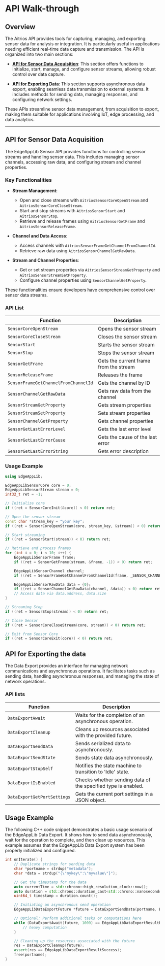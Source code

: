 # API Walk-through

## Overview
The Aitrios API provides tools for capturing, managing, and exporting sensor data for analysis or integration. It is particularly useful in applications needing efficient real-time data capture and transmission. The API is organized into two main sections:

- **[API for Sensor Data Acquisition](#api-for-sensor-data-aquisition)**: This section offers functions to initialize, start, manage, and configure sensor streams, allowing robust control over data capture.

- **[API for Exporting Data](#api-for-exporting-the-data)**: This section supports asynchronous data export, enabling seamless data transmission to external systems. It includes methods for sending data, managing responses, and configuring network settings.

These APIs streamline sensor data management, from acquisition to export, making them suitable for applications involving IoT, edge processing, and data analytics.

---

## API for Sensor Data Acquisition

The EdgeAppLib Sensor API provides functions for controlling sensor streams and handling sensor data. This includes managing sensor channels, accessing raw data, and configuring stream and channel properties.

### Key Functionalities
- **Stream Management**:
  - Open and close streams with `AitriosSensorCoreOpenStream` and `AitriosSensorCoreCloseStream`.
  - Start and stop streams with `AitriosSensorStart` and `AitriosSensorStop`.
  - Retrieve and release frames using `AitriosSensorGetFrame` and `AitriosSensorReleaseFrame`.

- **Channel and Data Access**:
  - Access channels with `AitriosSensorFrameGetChannelFromChannelId`.
  - Retrieve raw data using `AitriosSensorChannelGetRawData`.

- **Stream and Channel Properties**:
  - Get or set stream properties via `AitriosSensorStreamGetProperty` and `AitriosSensorStreamSetProperty`.
  - Configure channel properties using `SensorChannelGetProperty`.

These functionalities ensure developers have comprehensive control over sensor data streams.

### API List

| Function                               | Description                             |
| -------------------------------------- | --------------------------------------- |
| `SensorCoreOpenStream`          | Opens the sensor stream                 |
| `SensorCoreCloseStream`         | Closes the sensor stream                |
| `SensorStart`                   | Starts the sensor stream                |
| `SensorStop`                    | Stops the sensor stream                 |
| `SensorGetFrame`                | Gets the current frame from the stream  |
| `SensorReleaseFrame`            | Releases the frame                      |
| `SensorFrameGetChannelFromChannelId` | Gets the channel by ID             |
| `SensorChannelGetRawData`       | Gets raw data from the channel          |
| `SensorStreamGetProperty`       | Gets stream properties                  |
| `SensorStreamSetProperty`       | Sets stream properties                  |
| `SensorChannelGetProperty`      | Gets channel properties                 |
| `SensorGetLastErrorLevel`       | Gets the last error level               |
| `SensorGetLastErrorCause`       | Gets the cause of the last error        |
| `SensorGetLastErrorString`      | Gets error description                  |

### Usage Example

```cpp
using EdgeAppLib;

EdgeAppLibSensorCore core = 0;
EdgeAppLibSensorStream stream = 0;
int32_t ret = -1;

// Initialize core
if ((ret = SensorCoreInit(&core)) < 0) return ret;

// Open the sensor stream
const char *stream_key = "your key";
if ((ret = SensorCoreOpenStream(core, stream_key, &stream)) < 0) return ret;

// Start streaming
if ((ret = SensorStart(stream)) < 0) return ret;

// Retrieve and process frames
for (int i = 0; i < 10; i++) {
    EdgeAppLibSensorFrame frame;
    if ((ret = SensorGetFrame(stream, &frame, -1)) < 0) return ret;

    EdgeAppLibSensorChannel channel;
    if ((ret = SensorFrameGetChannelFromChannelId(frame, _SENSOR_CHANNEL_ID_INFERENCE_OUTPUT, &channel)) < 0) return ret;

    EdgeAppLibSensorRawData data = {0};
    if ((ret = SensorChannelGetRawData(channel, &data)) < 0) return ret;
    // Access data via data.address, data.size
}

// Streaming Stop
if ((ret = SensorStop(stream)) < 0) return ret;

// Close Sensor
if ((ret = SensorCoreCloseStream(core, stream)) < 0) return ret;

// Exit from Sensor Core
if ((ret = SensorCoreExit(core)) < 0) return ret;

```

## API for Exporting the data

The  Data Export provides an interface for managing network communications and asynchronous operations. It facilitates tasks such as sending data, handling asynchronous responses, and managing the state of network operations.

### API lists

| Function                              | Description                                                   |
| -------------------------------------- | ------------------------------------------------------------- |
| `DataExportAwait`               | Waits for the completion of an asynchronous operation.         |
| `DataExportCleanup`             | Cleans up resources associated with the provided future.       |
| `DataExportSendData`            | Sends serialized data to  asynchronously.              |
| `DataExportSendState`           | Sends state data asynchronously.                              |
| `DataExportStopSelf`            | Notifies the state machine to transition to 'Idle' state.      |
| `DataExportIsEnabled`           | Checks whether sending data of the specified type is enabled.  |
| `DataExportGetPortSettings`     | Gets the current port settings in a JSON object.               |



## Usage Example

The following C++ code snippet demonstrates a basic usage scenario of the EdgeAppLib Data Export. It shows how to send data asynchronously, wait for the operation to complete, and then clean up resources. This example assumes that the EdgeAppLib Data Export system has been properly initialized and configured.


```cpp
int onIterate() {
    // Duplicate strings for sending data
    char *portname = strdup("metadata");
    char *data = strdup("{\"mykey\":\"myvalue\"}");

    // Get the timestamp for the data
    auto currentTime = std::chrono::high_resolution_clock::now();
    auto duration = std::chrono::duration_cast<std::chrono::nanoseconds>(currentTime.time_since_epoch());
    uint64_t timestamp = duration.count();

    // Initiating an asynchronous send operation
    EdgeAppLibDataExportFuture *future = DataExportSendData(portname, EdgeAppLibDataExportMetadata, data, strlen(data), timestamp);

    // Optional: Perform additional tasks or computations here
    while (DataExportAwait(future, 1000) == EdgeAppLibDataExportResultEnqueued) {
        // heavy computation
    }

    // Cleaning up the resources associated with the future
    res = DataExportCleanup(future);
    assert(res == EdgeAppLibDataExportResultSuccess);
    free(portname);
}
```
